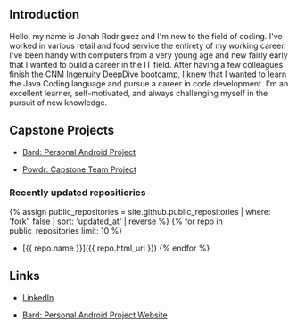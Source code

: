 ## Introduction

Hello, my name is Jonah Rodriguez and I'm new to the field of coding. I've worked in various retail and food service the entirety of my working career. I've been handy with computers from a very young age and new fairly early that I wanted to build a career in the IT field. After having a few colleagues finish the CNM Ingenuity DeepDive bootcamp, I knew that I wanted to learn the Java Coding language and pursue a career in code development. I'm an excellent learner, self-motivated, and always challenging myself in the pursuit of new knowledge.

## Capstone Projects

* [Bard: Personal Android Project](https://www.github.com/JonahRodriguez281/bard)

* [Powdr: Capstone Team Project](https://www.github.com/powdr-ddc/powdr-ddc.github)

### Recently updated repositiories

{% assign public_repositories = site.github.public_repositories | where: 'fork', false | sort: 'updated_at' | reverse %}
{% for repo in public_repositories limit: 10 %}
* [{{ repo.name }}]({{ repo.html_url }})
{% endfor %}

## Links

* [LinkedIn](https://www.linkedin.com/in/jonah-rodriguez-106b231b5/)

* [Bard: Personal Android Project Website](https://www.jonahrodriguez281.github.io/bard)